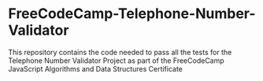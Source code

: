 # FreeCodeCamp-Telephone-Number-Validator
This repository contains the code needed to pass all the tests for the Telephone Number Validator Project as part of the FreeCodeCamp JavaScript Algorithms and Data Structures Certificate
